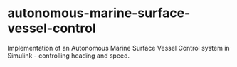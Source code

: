 # autonomous-marine-surface-vessel-control
Implementation of an Autonomous Marine Surface Vessel Control system in Simulink - controlling heading and speed.
